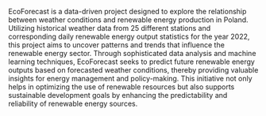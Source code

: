 EcoForecast is a data-driven project designed to explore the relationship between weather conditions and renewable energy production in Poland. Utilizing historical weather data from 25 different stations and corresponding daily renewable energy output statistics for the year 2022, this project aims to uncover patterns and trends that influence the renewable energy sector. Through sophisticated data analysis and machine learning techniques, EcoForecast seeks to predict future renewable energy outputs based on forecasted weather conditions, thereby providing valuable insights for energy management and policy-making. This initiative not only helps in optimizing the use of renewable resources but also supports sustainable development goals by enhancing the predictability and reliability of renewable energy sources.
